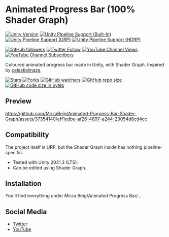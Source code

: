 # Animated Progress Bar (100% Shader Graph)

[![Unity Version](https://img.shields.io/badge/Unity-2021.3%20LTS%2B-blueviolet?logo=unity)](https://unity3d.com/get-unity/download)
[![Unity Pipeline Support (Built-In)](https://img.shields.io/badge/BiRP_✔️-darkgreen?logo=unity)](https://unity3d.com/get-unity/download)
[![Unity Pipeline Support (URP)](https://img.shields.io/badge/URP_✔️-blue?logo=unity)](https://unity3d.com/get-unity/download)
[![Unity Pipeline Support (HDRP)](https://img.shields.io/badge/HDRP_✔️-darkred?logo=unity)](https://unity3d.com/get-unity/download)

[![GitHub followers](https://img.shields.io/github/followers/MirzaBeig?style=social)](https://github.com/MirzaBeig?tab=followers)
[![Twitter Follow](https://img.shields.io/twitter/follow/TheMirzaBeig?style=social)](http://twitter.com/intent/user?screen_name=TheMirzaBeig)
[![YouTube Channel Views](https://img.shields.io/youtube/channel/views/UC5c5JgFyiFXKXCVRh2DsRJg?style=social)](https://www.youtube.com/MirzaBeig)
[![YouTube Channel Subscribers](https://img.shields.io/youtube/channel/subscribers/UC5c5JgFyiFXKXCVRh2DsRJg?style=social)](https://www.youtube.com/MirzaBeig)

Coloured animated progress bar made in Unity, with Shader Graph. 
Inspired by [celestialmaze](https://twitter.com/cmzw_/status/1640202555698606080).

[![Stars](https://img.shields.io/github/stars/MirzaBeig/Animated-Progress-Bar-Shader-Graph?style=for-the-badge)](../../stargazers)
[![Forks](https://img.shields.io/github/forks/MirzaBeig/Animated-Progress-Bar-Shader-Graph?style=for-the-badge)](../../forks)
[![GitHub watchers](https://img.shields.io/github/watchers/MirzaBeig/Animated-Progress-Bar-Shader-Graph?style=for-the-badge)](../../watchers)
[![GitHub repo size](https://img.shields.io/github/repo-size/MirzaBeig/Animated-Progress-Bar-Shader-Graph?style=for-the-badge)](../../)
[![GitHub code size in bytes](https://img.shields.io/github/languages/code-size/MirzaBeig/Animated-Progress-Bar-Shader-Graph?style=for-the-badge)](../../)

## Preview

https://github.com/MirzaBeig/Animated-Progress-Bar-Shader-Graph/assets/37354140/eff1edbe-af26-4897-a244-23054d8cd4cc

## Compatibility

The project itself is URP, but the Shader Graph inside has nothing pipeline-specific.

- Tested with Unity 2021.3 (LTS). 
- Can be edited using Shader Graph.

## Installation

You'll find everything under Mirza Beig/Animated Progress Bar/...

## Social Media
- [Twitter](https://twitter.com/TheMirzaBeig/)
- [YouTube](https://www.youtube.com/c/MirzaBeig)
